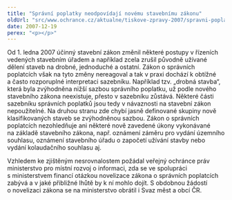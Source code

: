 ```yaml
---
title: "Správní poplatky neodpovídají novému stavebnímu zákonu"
oldUrl: "src/www.ochrance.cz/aktualne/tiskove-zpravy-2007/spravni-poplatky-neodpovidaji-novemu-stavebnimu-zakonu"
date: 2007-12-19
perex: "<p></p>"
---
```


<!-- imported from the old website -->

<p class="Normln-web">Od 1. ledna 2007 účinný stavební zákon změnil některé postupy v řízeních vedených stavebním úřadem a například zcela zrušil původně užívané dělení staveb na drobné, jednoduché a ostatní. Zákon o správních poplatcích však na tyto změny nereagoval a tak v praxi dochází k obtížné a často rozporuplné interpretaci sazebníku. Například tzv. „drobná stavba“, která byla zvýhodněna nižší sazbou správního poplatku, už podle nového stavebního zákona neexistuje, přesto v sazebníku zůstává. Některé části sazebníku správních poplatků jsou tedy v návaznosti na stavební zákon nepoužitelné. Na druhou stranu zde chybí jasně definované skupiny nově klasifikovaných staveb se zvýhodněnou sazbou. Zákon o správních poplatcích nezohledňuje ani některé nově zavedené úkony vykonávané na základě stavebního zákona, např. oznámení záměru pro vydání územního souhlasu, oznámení stavebního úřadu o započetí užívání stavby nebo vydání kolaudačního souhlasu aj.</p><p class="Normln-web">Vzhledem ke zjištěným nesrovnalostem požádal veřejný ochránce práv ministerstvo pro místní rozvoj o informaci, zda se ve spolupráci s ministerstvem financí otázkou novelizace zákona o správních poplatcích zabývá a v jaké přibližné lhůtě by k ní mohlo dojít. S obdobnou žádostí o novelizaci zákona se na ministerstvo obrátil i Svaz měst a obcí ČR.</p><p class="Normln"> </p>
